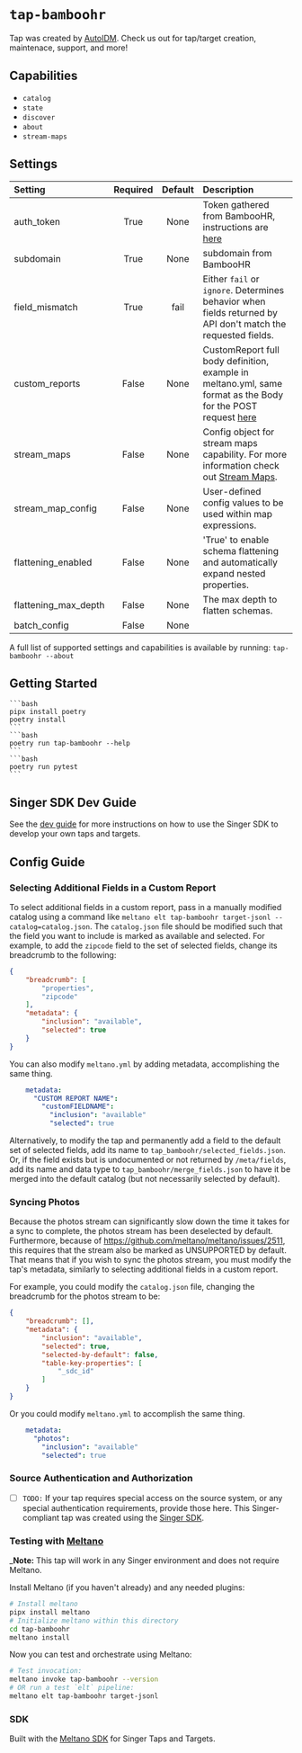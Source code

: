 # `tap-bamboohr`
Tap was created by [AutoIDM](https://autoidm.com). Check us out for tap/target creation, maintenace, support, and more!

## Capabilities

* `catalog`
* `state`
* `discover`
* `about`
* `stream-maps`

## Settings

| Setting             | Required | Default | Description |
|:--------------------|:--------:|:-------:|:------------|
| auth_token          | True     | None    | Token gathered from BambooHR, instructions are [here](https://documentation.bamboohr.com/docs#section-authentication) |
| subdomain           | True     | None    | subdomain from BambooHR |
| field_mismatch      | True     | fail    | Either `fail` or `ignore`. Determines behavior when fields returned by API don't match the requested fields. |
| custom_reports      | False    | None    | CustomReport full body definition, example in meltano.yml, same format as the Body for the POST request [here](https://documentation.bamboohr.com/reference/request-custom-report-1) |
| stream_maps         | False    | None    | Config object for stream maps capability. For more information check out [Stream Maps](https://sdk.meltano.com/en/latest/stream_maps.html). |
| stream_map_config   | False    | None    | User-defined config values to be used within map expressions. |
| flattening_enabled  | False    | None    | 'True' to enable schema flattening and automatically expand nested properties. |
| flattening_max_depth| False    | None    | The max depth to flatten schemas. |
| batch_config        | False    | None    |             |

A full list of supported settings and capabilities is available by running: `tap-bamboohr --about`


## Getting Started
    ```bash
    pipx install poetry
    poetry install
    ```
    ```bash
    poetry run tap-bamboohr --help
    ```
    ```bash
    poetry run pytest
    ```
## Singer SDK Dev Guide

See the [dev guide](../../docs/dev_guide.md) for more instructions on how to use the Singer SDK to 
develop your own taps and targets.

## Config Guide

### Selecting Additional Fields in a Custom Report

To select additional fields in a custom report, pass in a manually modified catalog using a command like `meltano elt tap-bamboohr target-jsonl --catalog=catalog.json`. The `catalog.json` file should be modified such that the field you want to include is marked as available and selected. For example, to add the `zipcode` field to the set of selected fields, change its breadcrumb to the following:

```json
{
    "breadcrumb": [
        "properties",
        "zipcode"
    ],
    "metadata": {
        "inclusion": "available",
        "selected": true
    }
}
```

You can also modify `meltano.yml` by adding metadata, accomplishing the same thing.

```yml
    metadata:
      "CUSTOM REPORT NAME":
        "customFIELDNAME":
          "inclusion": "available"
          "selected": true
```

Alternatively, to modify the tap and permanently add a field to the default set of selected fields, add its name to `tap_bamboohr/selected_fields.json`. Or, if the field exists but is undocumented or not returned by `/meta/fields`, add its name and data type to `tap_bamboohr/merge_fields.json` to have it be merged into the default catalog (but not necessarily selected by default).

### Syncing Photos

Because the photos stream can significantly slow down the time it takes for a sync to complete, the photos stream has been deselected by default. Furthermore, because of https://github.com/meltano/meltano/issues/2511, this requires that the stream also be marked as UNSUPPORTED by default. That means that if you wish to sync the photos stream, you must modify the tap's metadata, similarly to selecting additional fields in a custom report.

For example, you could modify the `catalog.json` file, changing the breadcrumb for the photos stream to be:

```json
{
    "breadcrumb": [],
    "metadata": {
        "inclusion": "available",
        "selected": true,
        "selected-by-default": false,
        "table-key-properties": [
            "_sdc_id"
        ]
    }
}
```

Or you could modify `meltano.yml` to accomplish the same thing.

```yml
    metadata:
      "photos":
        "inclusion": "available"
        "selected": true
```

### Source Authentication and Authorization

- [ ] `TODO:` If your tap requires special access on the source system, or any special authentication requirements, provide those here.
This Singer-compliant tap was created using the [Singer SDK](https://gitlab.com/meltano/singer-sdk).

### Testing with [Meltano](https://www.meltano.com)

_**Note:** This tap will work in any Singer environment and does not require Meltano.

Install Meltano (if you haven't already) and any needed plugins:

```bash
# Install meltano
pipx install meltano
# Initialize meltano within this directory
cd tap-bamboohr
meltano install
```

Now you can test and orchestrate using Meltano:

```bash
# Test invocation:
meltano invoke tap-bamboohr --version
# OR run a test `elt` pipeline:
meltano elt tap-bamboohr target-jsonl
```

### SDK

Built with the [Meltano SDK](https://sdk.meltano.com) for Singer Taps and Targets.
